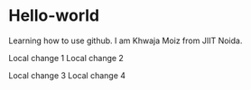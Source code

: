 # Hello-world
Learning how to use github.
I am Khwaja Moiz from JIIT Noida.

Local change 1
Local change 2

Local change 3
Local change 4
